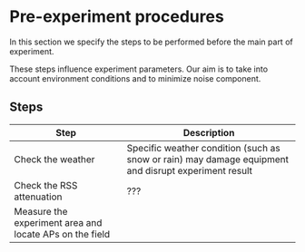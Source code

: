 # Pre-experiment procedures

In this section we specify the steps to be performed before the main part of experiment.

These steps influence experiment parameters. Our aim is to take into account environment conditions and to minimize noise component.

## Steps

| Step                                                    | Description                                                                                          |
| ------------------------------------------------------- | ---------------------------------------------------------------------------------------------------- |
| Check the weather                                       | Specific weather condition (such as snow or rain) may damage equipment and disrupt experiment result |
| Check the RSS attenuation                               | ???                                                                                                  |
| Measure the experiment area and locate APs on the field |                                                                                                      |
